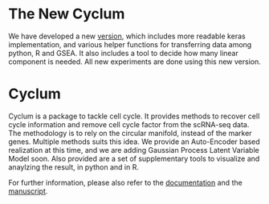 # The New Cyclum
We have developed a new [version](https://github.com/lshh125/cyclum2), which includes more readable keras implementation, and various helper functions for transferring data among python, R and GSEA. It also includes a tool to decide how many linear component is needed. All new experiments are done using this new version.

# Cyclum

Cyclum is a package to tackle cell cycle. It provides methods to recover cell cycle information and remove cell cycle factor from the scRNA-seq data. The methodology is to rely on the circular manifold, instead of the marker genes. Multiple methods suits this idea. We provide an Auto-Encoder based realization at this time, and we are adding Gaussian Process Latent Variable Model soon. Also provided are a set of supplementary tools to visualize and anaylzing the result, in python and in R.

For further information, please also refer to the [documentation](https://kchen-lab.github.io/cyclum/) and the [manuscript](https://www.biorxiv.org/content/10.1101/625566v1).

